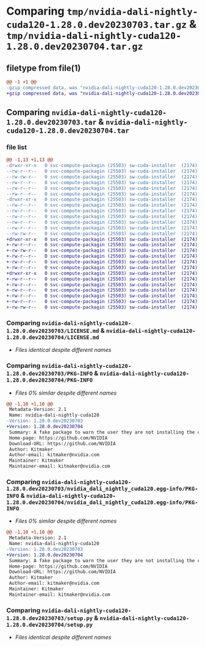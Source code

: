 # Comparing `tmp/nvidia-dali-nightly-cuda120-1.28.0.dev20230703.tar.gz` & `tmp/nvidia-dali-nightly-cuda120-1.28.0.dev20230704.tar.gz`

## filetype from file(1)

```diff
@@ -1 +1 @@
-gzip compressed data, was "nvidia-dali-nightly-cuda120-1.28.0.dev20230703.tar", last modified: Mon Jul  3 10:24:35 2023, max compression
+gzip compressed data, was "nvidia-dali-nightly-cuda120-1.28.0.dev20230704.tar", last modified: Wed Jul  5 11:24:43 2023, max compression
```

## Comparing `nvidia-dali-nightly-cuda120-1.28.0.dev20230703.tar` & `nvidia-dali-nightly-cuda120-1.28.0.dev20230704.tar`

### file list

```diff
@@ -1,13 +1,13 @@
-drwxr-xr-x   0 svc-compute-packagin (25503) sw-cuda-installer  (2174)        0 2023-07-03 10:24:35.454620 nvidia-dali-nightly-cuda120-1.28.0.dev20230703/
--rw-r--r--   0 svc-compute-packagin (25503) sw-cuda-installer  (2174)      459 2023-07-03 10:24:35.000000 nvidia-dali-nightly-cuda120-1.28.0.dev20230703/ERROR.txt
--rw-rw-r--   0 svc-compute-packagin (25503) sw-cuda-installer  (2174)    11336 2023-06-14 10:03:35.000000 nvidia-dali-nightly-cuda120-1.28.0.dev20230703/LICENSE.md
--rw-r--r--   0 svc-compute-packagin (25503) sw-cuda-installer  (2174)       27 2023-07-03 10:24:35.000000 nvidia-dali-nightly-cuda120-1.28.0.dev20230703/PACKAGE_NAME
--rw-r--r--   0 svc-compute-packagin (25503) sw-cuda-installer  (2174)     1668 2023-07-03 10:24:35.453620 nvidia-dali-nightly-cuda120-1.28.0.dev20230703/PKG-INFO
--rw-r--r--   0 svc-compute-packagin (25503) sw-cuda-installer  (2174)      286 2023-07-03 10:24:35.000000 nvidia-dali-nightly-cuda120-1.28.0.dev20230703/README.rst
-drwxr-xr-x   0 svc-compute-packagin (25503) sw-cuda-installer  (2174)        0 2023-07-03 10:24:35.453620 nvidia-dali-nightly-cuda120-1.28.0.dev20230703/nvidia_dali_nightly_cuda120.egg-info/
--rw-r--r--   0 svc-compute-packagin (25503) sw-cuda-installer  (2174)     1668 2023-07-03 10:24:35.000000 nvidia-dali-nightly-cuda120-1.28.0.dev20230703/nvidia_dali_nightly_cuda120.egg-info/PKG-INFO
--rw-r--r--   0 svc-compute-packagin (25503) sw-cuda-installer  (2174)      257 2023-07-03 10:24:35.000000 nvidia-dali-nightly-cuda120-1.28.0.dev20230703/nvidia_dali_nightly_cuda120.egg-info/SOURCES.txt
--rw-r--r--   0 svc-compute-packagin (25503) sw-cuda-installer  (2174)        1 2023-07-03 10:24:35.000000 nvidia-dali-nightly-cuda120-1.28.0.dev20230703/nvidia_dali_nightly_cuda120.egg-info/dependency_links.txt
--rw-r--r--   0 svc-compute-packagin (25503) sw-cuda-installer  (2174)       22 2023-07-03 10:24:35.000000 nvidia-dali-nightly-cuda120-1.28.0.dev20230703/nvidia_dali_nightly_cuda120.egg-info/top_level.txt
--rw-r--r--   0 svc-compute-packagin (25503) sw-cuda-installer  (2174)       38 2023-07-03 10:24:35.454620 nvidia-dali-nightly-cuda120-1.28.0.dev20230703/setup.cfg
--rw-rw-r--   0 svc-compute-packagin (25503) sw-cuda-installer  (2174)     4560 2023-06-14 10:03:35.000000 nvidia-dali-nightly-cuda120-1.28.0.dev20230703/setup.py
+drwxr-xr-x   0 svc-compute-packagin (25503) sw-cuda-installer  (2174)        0 2023-07-05 11:24:43.827749 nvidia-dali-nightly-cuda120-1.28.0.dev20230704/
+-rw-r--r--   0 svc-compute-packagin (25503) sw-cuda-installer  (2174)      459 2023-07-05 11:24:43.000000 nvidia-dali-nightly-cuda120-1.28.0.dev20230704/ERROR.txt
+-rw-rw-r--   0 svc-compute-packagin (25503) sw-cuda-installer  (2174)    11336 2023-06-14 04:38:44.000000 nvidia-dali-nightly-cuda120-1.28.0.dev20230704/LICENSE.md
+-rw-r--r--   0 svc-compute-packagin (25503) sw-cuda-installer  (2174)       27 2023-07-05 11:24:43.000000 nvidia-dali-nightly-cuda120-1.28.0.dev20230704/PACKAGE_NAME
+-rw-r--r--   0 svc-compute-packagin (25503) sw-cuda-installer  (2174)     1668 2023-07-05 11:24:43.827749 nvidia-dali-nightly-cuda120-1.28.0.dev20230704/PKG-INFO
+-rw-r--r--   0 svc-compute-packagin (25503) sw-cuda-installer  (2174)      286 2023-07-05 11:24:43.000000 nvidia-dali-nightly-cuda120-1.28.0.dev20230704/README.rst
+drwxr-xr-x   0 svc-compute-packagin (25503) sw-cuda-installer  (2174)        0 2023-07-05 11:24:43.827749 nvidia-dali-nightly-cuda120-1.28.0.dev20230704/nvidia_dali_nightly_cuda120.egg-info/
+-rw-r--r--   0 svc-compute-packagin (25503) sw-cuda-installer  (2174)     1668 2023-07-05 11:24:43.000000 nvidia-dali-nightly-cuda120-1.28.0.dev20230704/nvidia_dali_nightly_cuda120.egg-info/PKG-INFO
+-rw-r--r--   0 svc-compute-packagin (25503) sw-cuda-installer  (2174)      257 2023-07-05 11:24:43.000000 nvidia-dali-nightly-cuda120-1.28.0.dev20230704/nvidia_dali_nightly_cuda120.egg-info/SOURCES.txt
+-rw-r--r--   0 svc-compute-packagin (25503) sw-cuda-installer  (2174)        1 2023-07-05 11:24:43.000000 nvidia-dali-nightly-cuda120-1.28.0.dev20230704/nvidia_dali_nightly_cuda120.egg-info/dependency_links.txt
+-rw-r--r--   0 svc-compute-packagin (25503) sw-cuda-installer  (2174)       22 2023-07-05 11:24:43.000000 nvidia-dali-nightly-cuda120-1.28.0.dev20230704/nvidia_dali_nightly_cuda120.egg-info/top_level.txt
+-rw-r--r--   0 svc-compute-packagin (25503) sw-cuda-installer  (2174)       38 2023-07-05 11:24:43.827749 nvidia-dali-nightly-cuda120-1.28.0.dev20230704/setup.cfg
+-rw-rw-r--   0 svc-compute-packagin (25503) sw-cuda-installer  (2174)     4560 2023-06-14 04:38:44.000000 nvidia-dali-nightly-cuda120-1.28.0.dev20230704/setup.py
```

### Comparing `nvidia-dali-nightly-cuda120-1.28.0.dev20230703/LICENSE.md` & `nvidia-dali-nightly-cuda120-1.28.0.dev20230704/LICENSE.md`

 * *Files identical despite different names*

### Comparing `nvidia-dali-nightly-cuda120-1.28.0.dev20230703/PKG-INFO` & `nvidia-dali-nightly-cuda120-1.28.0.dev20230704/PKG-INFO`

 * *Files 0% similar despite different names*

```diff
@@ -1,10 +1,10 @@
 Metadata-Version: 2.1
 Name: nvidia-dali-nightly-cuda120
-Version: 1.28.0.dev20230703
+Version: 1.28.0.dev20230704
 Summary: A fake package to warn the user they are not installing the correct package.
 Home-page: https://github.com/NVIDIA
 Download-URL: https://github.com/NVIDIA
 Author: Kitmaker
 Author-email: kitmaker@nvidia.com
 Maintainer: Kitmaker
 Maintainer-email: kitmaker@nvidia.com
```

### Comparing `nvidia-dali-nightly-cuda120-1.28.0.dev20230703/nvidia_dali_nightly_cuda120.egg-info/PKG-INFO` & `nvidia-dali-nightly-cuda120-1.28.0.dev20230704/nvidia_dali_nightly_cuda120.egg-info/PKG-INFO`

 * *Files 0% similar despite different names*

```diff
@@ -1,10 +1,10 @@
 Metadata-Version: 2.1
 Name: nvidia-dali-nightly-cuda120
-Version: 1.28.0.dev20230703
+Version: 1.28.0.dev20230704
 Summary: A fake package to warn the user they are not installing the correct package.
 Home-page: https://github.com/NVIDIA
 Download-URL: https://github.com/NVIDIA
 Author: Kitmaker
 Author-email: kitmaker@nvidia.com
 Maintainer: Kitmaker
 Maintainer-email: kitmaker@nvidia.com
```

### Comparing `nvidia-dali-nightly-cuda120-1.28.0.dev20230703/setup.py` & `nvidia-dali-nightly-cuda120-1.28.0.dev20230704/setup.py`

 * *Files identical despite different names*

